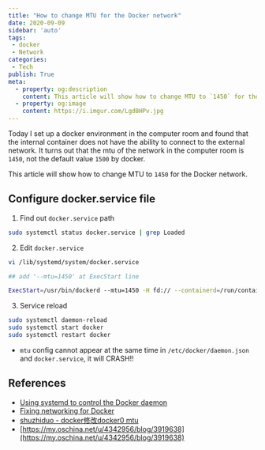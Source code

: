 ```yaml
---
title: "How to change MTU for the Docker network"
date: 2020-09-09
sidebar: 'auto'
tags:
 - docker
 - Network
categories:
 - Tech
publish: True
meta:
  - property: og:description
    content: This article will show how to change MTU to `1450` for the Docker network.
  - property: og:image
    content: https://i.imgur.com/LgdBHPv.jpg
---
```


Today I set up a docker environment in the computer room and found that the internal container does not have the ability to connect to the external network. It turns out that the mtu of the network in the computer room is `1450`, not the default value `1500` by docker.

This article will show how to change MTU to `1450` for the Docker network.

## Configure docker.service file
1. Find out `docker.service` path
``` bash
sudo systemctl status docker.service | grep Loaded
```
2. Edit `docker.service` 
``` bash
vi /lib/systemd/system/docker.service

## add '--mtu=1450' at ExecStart line

ExecStart=/usr/bin/dockerd --mtu=1450 -H fd:// --containerd=/run/containerd/containerd.sock 
```
3. Service reload
``` bash
sudo systemctl daemon-reload
sudo systemctl start docker
sudo systemctl restart docker
```
- `mtu` config cannot appear at the same time in `/etc/docker/daemon.json` and `docker.service`, it will CRASH!!

## References
- [Using systemd to control the Docker daemon](https://success.mirantis.com/article/using-systemd-to-control-the-docker-daemon)
- [Fixing networking for Docker](https://www.civo.com/learn/fixing-networking-for-docker)
- [shuzhiduo - docker修改docker0 mtu](https://www.shuzhiduo.com/A/LPdoNOn253/)
- [https://my.oschina.net/u/4342956/blog/3919638](https://my.oschina.net/u/4342956/blog/3919638)
